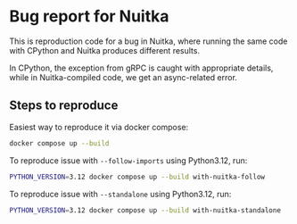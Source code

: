 # Bug report for Nuitka

This is reproduction code for a bug in Nuitka, where running the same code with
CPython and Nuitka produces different results.

In CPython, the exception from gRPC is caught with appropriate details, while
in Nuitka-compiled code, we get an async-related error.

## Steps to reproduce

Easiest way to reproduce it via docker compose:

```bash
docker compose up --build
```

To reproduce issue with `--follow-imports` using Python3.12, run:

```bash
PYTHON_VERSION=3.12 docker compose up --build with-nuitka-follow
```

To reproduce issue with `--standalone` using Python3.12, run:

```bash
PYTHON_VERSION=3.12 docker compose up --build with-nuitka-standalone
```
